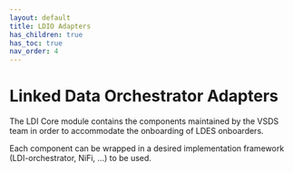 ```yaml
---
layout: default
title: LDIO Adapters
has_children: true
has_toc: true
nav_order: 4
---
```


# Linked Data Orchestrator Adapters

The LDI Core module contains the components maintained by the VSDS team in order to accommodate the onboarding of LDES onboarders.

Each component can be wrapped in a desired implementation framework (LDI-orchestrator, NiFi, ...) to be used.
